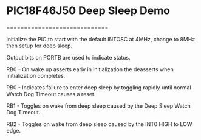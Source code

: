 # PIC18F46J50 Deep Sleep Demo
=============================

Initialize the PIC to start with the default INTOSC at 4MHz, change to 8MHz then setup for deep sleep.

Output bits on PORTB are used to indicate status.

RB0 - On wake up asserts early in initialization the deasserts when initialization completes.

RB0 - Indicates failure to enter deep sleep by toggling rapidly until normal Watch Dog Timeout causes a reset.

RB1 - Toggles on wake from deep sleep caused by the Deep Sleep Watch Dog Timeout.

RB2 - Toggles on wake from deep sleep caused by the INT0 HIGH to LOW edge.
